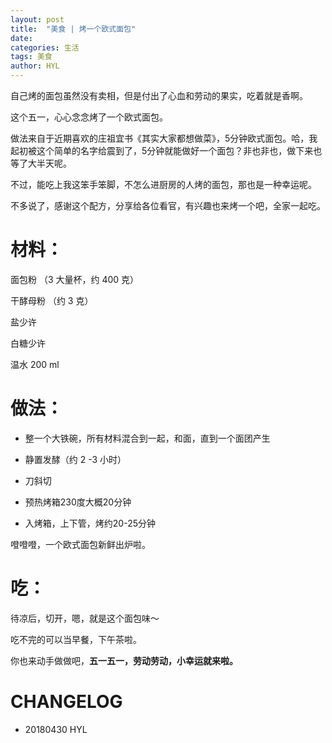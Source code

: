```yaml
---
layout: post
title:  "美食 | 烤一个欧式面包"
date:   
categories: 生活
tags: 美食
author: HYL
---
```


自己烤的面包虽然没有卖相，但是付出了心血和劳动的果实，吃着就是香啊。

这个五一，心心念念烤了一个欧式面包。


做法来自于近期喜欢的庄祖宜书《其实大家都想做菜》，5分钟欧式面包。哈，我起初被这个简单的名字给震到了，5分钟就能做好一个面包？非也非也，做下来也等了大半天呢。


不过，能吃上我这笨手笨脚，不怎么进厨房的人烤的面包，那也是一种幸运呢。



不多说了，感谢这个配方，分享给各位看官，有兴趣也来烤一个吧，全家一起吃。



# 材料：



面包粉 （3 大量杯，约 400 克）

干酵母粉 （约 3 克）

盐少许

白糖少许

温水 200 ml



# 做法：



- 整一个大铁碗，所有材料混合到一起，和面，直到一个面团产生







- 静置发酵（约 2 -3 小时）





- 刀斜切



- 预热烤箱230度大概20分钟

- 入烤箱，上下管，烤约20-25分钟





噔噔噔，一个欧式面包新鲜出炉啦。







# 吃：



待凉后，切开，嗯，就是这个面包味～



吃不完的可以当早餐，下午茶啦。


你也来动手做做吧，**五一五一，劳动劳动，小幸运就来啦。**


# CHANGELOG

- 20180430 HYL
